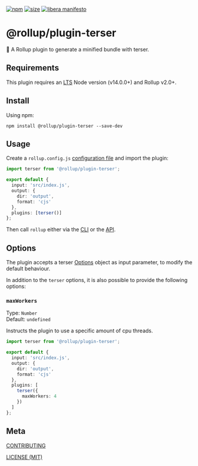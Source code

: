 [npm]: https://img.shields.io/npm/v/@rollup/plugin-terser
[npm-url]: https://www.npmjs.com/package/@rollup/plugin-terser
[size]: https://packagephobia.now.sh/badge?p=@rollup/plugin-terser
[size-url]: https://packagephobia.now.sh/result?p=@rollup/plugin-terser

[![npm][npm]][npm-url]
[![size][size]][size-url]
[![libera manifesto](https://img.shields.io/badge/libera-manifesto-lightgrey.svg)](https://liberamanifesto.com)

# @rollup/plugin-terser

🍣 A Rollup plugin to generate a minified bundle with terser.

## Requirements

This plugin requires an [LTS](https://github.com/nodejs/Release) Node version (v14.0.0+) and Rollup v2.0+.

## Install

Using npm:

```console
npm install @rollup/plugin-terser --save-dev
```

## Usage

Create a `rollup.config.js` [configuration file](https://www.rollupjs.org/guide/en/#configuration-files) and import the plugin:

```typescript
import terser from '@rollup/plugin-terser';

export default {
  input: 'src/index.js',
  output: {
    dir: 'output',
    format: 'cjs'
  },
  plugins: [terser()]
};
```

Then call `rollup` either via the [CLI](https://www.rollupjs.org/guide/en/#command-line-reference) or the [API](https://www.rollupjs.org/guide/en/#javascript-api).

## Options

The plugin accepts a terser [Options](https://github.com/terser/terser#minify-options) object as input parameter,
to modify the default behaviour.

In addition to the `terser` options, it is also possible to provide the following options:

### `maxWorkers`

Type: `Number`<br>
Default: `undefined`

Instructs the plugin to use a specific amount of cpu threads.

```typescript
import terser from '@rollup/plugin-terser';

export default {
  input: 'src/index.js',
  output: {
    dir: 'output',
    format: 'cjs'
  },
  plugins: [
    terser({
      maxWorkers: 4
    })
  ]
};
```

## Meta

[CONTRIBUTING](/.github/CONTRIBUTING.md)

[LICENSE (MIT)](/LICENSE)
